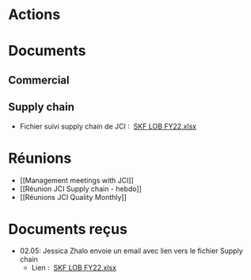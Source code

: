 # Actions

# Documents
## Commercial

## Supply chain
- Fichier suivi supply chain de JCI :  [SKF LOB FY22.xlsx](https://apps.jci.com/:x:/r/sites/SKFYMC2MotorComponentProductionIssues/Shared%20Documents/General/Supply%20Plan%20%26%20LOB%20Reporting/LOB%20Plans/SKF%20LOB%20FY22.xlsx?d=w25eb1a286b644027a6b0e74f7672715a&csf=1&web=1&e=2Q4crb)

# Réunions
- [[Management meetings with JCI]]
- [[Réunion JCI Supply chain - hebdo]]
- [[Réunions JCI Quality Monthly]]


# Documents reçus

- 02.05: Jessica Zhalo envoie un email avec lien vers le fichier Supply chain
	- Lien :  [SKF LOB FY22.xlsx](https://apps.jci.com/:x:/r/sites/SKFYMC2MotorComponentProductionIssues/Shared%20Documents/General/Supply%20Plan%20%26%20LOB%20Reporting/LOB%20Plans/SKF%20LOB%20FY22.xlsx?d=w25eb1a286b644027a6b0e74f7672715a&csf=1&web=1&e=2Q4crb)
